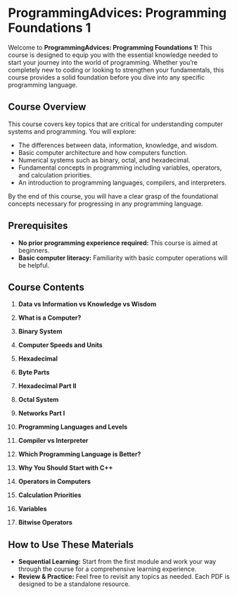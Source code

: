 # ProgrammingAdvices: Programming Foundations 1

Welcome to **ProgrammingAdvices: Programming Foundations 1**! This course is designed to equip you with the essential knowledge needed to start your journey into the world of programming. Whether you’re completely new to coding or looking to strengthen your fundamentals, this course provides a solid foundation before you dive into any specific programming language.

## Course Overview

This course covers key topics that are critical for understanding computer systems and programming. You will explore:
- The differences between data, information, knowledge, and wisdom.
- Basic computer architecture and how computers function.
- Numerical systems such as binary, octal, and hexadecimal.
- Fundamental concepts in programming including variables, operators, and calculation priorities.
- An introduction to programming languages, compilers, and interpreters.

By the end of this course, you will have a clear grasp of the foundational concepts necessary for progressing in any programming language.

## Prerequisites

- **No prior programming experience required:** This course is aimed at beginners.
- **Basic computer literacy:** Familiarity with basic computer operations will be helpful.

## Course Contents

1. **Data vs Information vs Knowledge vs Wisdom**  

2. **What is a Computer?**  

3. **Binary System**  

4. **Computer Speeds and Units**  

5. **Hexadecimal**  

6. **Byte Parts**  

7. **Hexadecimal Part II**  

8. **Octal System**  

9. **Networks Part I**  

10. **Programming Languages and Levels**  

11. **Compiler vs Interpreter**  

12. **Which Programming Language is Better?**  

13. **Why You Should Start with C++**  

14. **Operators in Computers**  

15. **Calculation Priorities**  

16. **Variables**  

17. **Bitwise Operators**  

## How to Use These Materials

- **Sequential Learning:** Start from the first module and work your way through the course for a comprehensive learning experience.
- **Review & Practice:** Feel free to revisit any topics as needed. Each PDF is designed to be a standalone resource.
